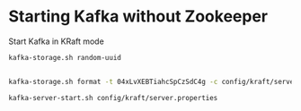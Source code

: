 

# Starting Kafka without Zookeeper

Start Kafka in KRaft mode


```sh
kafka-storage.sh random-uuid


kafka-storage.sh format -t 04xLvXEBTiahcSpCzSdC4g -c config/kraft/server.properties

kafka-server-start.sh config/kraft/server.properties
```